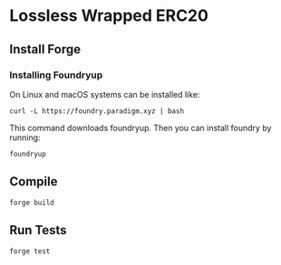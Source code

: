 # Lossless Wrapped ERC20

## Install Forge

### Installing Foundryup

On Linux and macOS systems can be installed like:

```
curl -L https://foundry.paradigm.xyz | bash
```

This command downloads foundryup. Then you can install foundry by running:

```
foundryup
```

## Compile

```
forge build
```

## Run Tests

```
forge test
```
